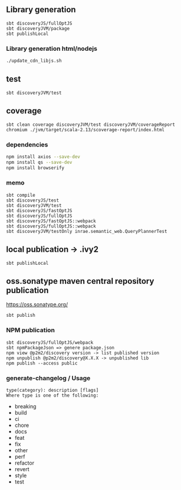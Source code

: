 ## Library generation

```
sbt discoveryJS/fullOptJS
sbt discoveryJVM/package
sbt publishLocal 
```

### Library generation html/nodejs

```bash
./update_cdn_libjs.sh
```

## test

```
sbt discoveryJVM/test  
```

## coverage

```
sbt clean coverage discoveryJVM/test discoveryJVM/coverageReport
chromium ./jvm/target/scala-2.13/scoverage-report/index.html
```

### dependencies

```bash
npm install axios --save-dev
npm install qs --save-dev
npm install browserify
```

### memo

```
sbt compile
sbt discoveryJS/test
sbt discoveryJVM/test
sbt discoveryJS/fastOptJS 
sbt discoveryJS/fullOptJS
sbt discoveryJS/fastOptJS::webpack
sbt discoveryJS/fullOptJS::webpack
sbt discoveryJVM/testOnly inrae.semantic_web.QueryPlannerTest
```

## local publication -> .ivy2

``` 
sbt publishLocal
``` 

## oss.sonatype maven central repository publication
https://oss.sonatype.org/

``` 
sbt publish
```

### NPM publication

``` 
sbt discoveryJS/fullOptJS/webpack
sbt npmPackageJson => genere package.json
npm view @p2m2/discovery version -> list published version
npm unpublish @p2m2/discovery@X.X.X -> unpublished lib
npm publish --access public
```

### generate-changelog / Usage

```
type(category): description [flags]
Where type is one of the following:
```
  * breaking
  * build
  * ci
  * chore
  * docs
  * feat
  * fix
  * other
  * perf
  * refactor
  * revert
  * style
  * test
